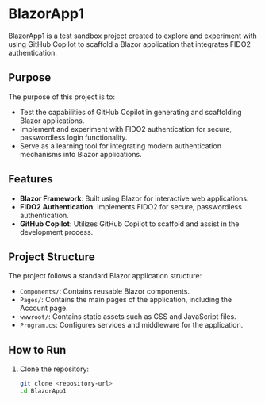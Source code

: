# BlazorApp1

BlazorApp1 is a test sandbox project created to explore and experiment with using GitHub Copilot to scaffold a Blazor application that integrates FIDO2 authentication.

## Purpose

The purpose of this project is to:
- Test the capabilities of GitHub Copilot in generating and scaffolding Blazor applications.
- Implement and experiment with FIDO2 authentication for secure, passwordless login functionality.
- Serve as a learning tool for integrating modern authentication mechanisms into Blazor applications.

## Features

- **Blazor Framework**: Built using Blazor for interactive web applications.
- **FIDO2 Authentication**: Implements FIDO2 for secure, passwordless authentication.
- **GitHub Copilot**: Utilizes GitHub Copilot to scaffold and assist in the development process.

## Project Structure

The project follows a standard Blazor application structure:
- `Components/`: Contains reusable Blazor components.
- `Pages/`: Contains the main pages of the application, including the Account page.
- `wwwroot/`: Contains static assets such as CSS and JavaScript files.
- `Program.cs`: Configures services and middleware for the application.

## How to Run

1. Clone the repository:
   ```bash
   git clone <repository-url>
   cd BlazorApp1
